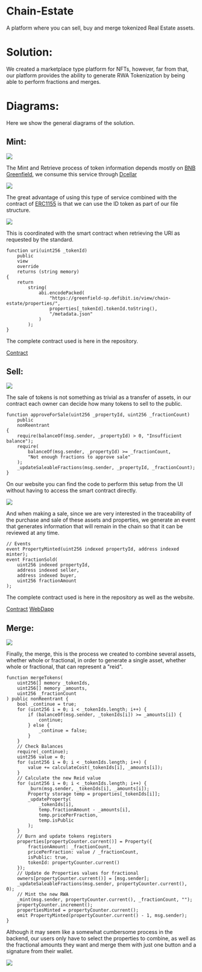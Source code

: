 # Chain-Estate
A platform where you can sell, buy and merge tokenized Real Estate assets.

# Solution:

We created a marketplace type platform for NFTs, however, far from that, our platform provides the ability to generate RWA Tokenization by being able to perform fractions and merges.

# Diagrams:

Here we show the general diagrams of the solution.

## Mint:

<img src="./Images/chain-estate-mint.drawio.png">

The Mint and Retrieve process of token information depends mostly on [BNB Greenfield](https://greenfield.bnbchain.org/en), we consume this service through [Dcellar](https://dcellar.io/)

<img src="./Images/dcellar.png">

The great advantage of using this type of service combined with the contract of [ERC1155](./Contracts/Properties.sol) is that we can use the ID token as part of our file structure.

<img src="./Images/dcellar2.png">

This is coordinated with the smart contract when retrieving the URI as requested by the standard.

    function uri(uint256 _tokenId)
        public
        view
        override
        returns (string memory)
    {
        return
            string(
                abi.encodePacked(
                    "https://greenfield-sp.defibit.io/view/chain-estate/properties/",
                    properties[_tokenId].tokenId.toString(),
                    "/metadata.json"
                )
            );
    }

The complete contract used is here in the repository.

[Contract](./Contracts/Properties.sol)

## Sell:

<img src="./Images/chain-estate-sell.drawio.png">

The sale of tokens is not something as trivial as a transfer of assets, in our contract each owner can decide how many tokens to sell to the public.

    function approveForSale(uint256 _propertyId, uint256 _fractionCount)
        public
        nonReentrant
    {
        require(balanceOf(msg.sender, _propertyId) > 0, "Insufficient balance");
        require(
            balanceOf(msg.sender, _propertyId) >= _fractionCount,
            "Not enough fractions to approve sale"
        );
        _updateSaleableFractions(msg.sender, _propertyId, _fractionCount);
    }

On our website you can find the code to perform this setup from the UI without having to access the smart contract directly.

<img src="./Images/ui.png">

And when making a sale, since we are very interested in the traceability of the purchase and sale of these assets and properties, we generate an event that generates information that will remain in the chain so that it can be reviewed at any time.

    // Events
    event PropertyMinted(uint256 indexed propertyId, address indexed minter);
    event FractionSold(
        uint256 indexed propertyId,
        address indexed seller,
        address indexed buyer,
        uint256 fractionAmount
    );


The complete contract used is here in the repository as well as the website.

[Contract](./Contracts/Properties.sol)
[WebDapp](./web-dapp/src/app/)

## Merge:

<img src="./Images/chain-estate-merge.drawio.png">

Finally, the merge, this is the process we created to combine several assets, whether whole or fractional, in order to generate a single asset, whether whole or fractional, that can represent a "reid".

    function mergeTokens(
        uint256[] memory _tokenIds,
        uint256[] memory _amounts,
        uint256 _fractionCount
    ) public nonReentrant {
        bool _continue = true;
        for (uint256 i = 0; i < _tokenIds.length; i++) {
            if (balanceOf(msg.sender, _tokenIds[i]) >= _amounts[i]) {
                continue;
            } else {
                _continue = false;
            }
        }
        // Check Balances
        require(_continue);
        uint256 value = 0;
        for (uint256 i = 0; i < _tokenIds.length; i++) {
            value += calculateCost(_tokenIds[i], _amounts[i]);
        }
        // Calculate the new Reid value 
        for (uint256 i = 0; i < _tokenIds.length; i++) {
            _burn(msg.sender, _tokenIds[i], _amounts[i]);
            Property storage temp = properties[_tokenIds[i]];
            _updateProperty(
                _tokenIds[i],
                temp.fractionAmount - _amounts[i],
                temp.pricePerFraction,
                temp.isPublic
            );
        }
        // Burn and update tokens registers
        properties[propertyCounter.current()] = Property({
            fractionAmount: _fractionCount,
            pricePerFraction: value / _fractionCount,
            isPublic: true,
            tokenId: propertyCounter.current()
        });
        // Update de Properties values for fractional
        owners[propertyCounter.current()] = [msg.sender];
        _updateSaleableFractions(msg.sender, propertyCounter.current(), 0);
        // Mint the new RWA
        _mint(msg.sender, propertyCounter.current(), _fractionCount, "");
        propertyCounter.increment();
        propertiesMinted = propertyCounter.current();
        emit PropertyMinted(propertyCounter.current() - 1, msg.sender);
    }

Although it may seem like a somewhat cumbersome process in the backend, our users only have to select the properties to combine, as well as the fractional amounts they want and merge them with just one button and a signature from their wallet.

<img src="./Images/merge.png">

